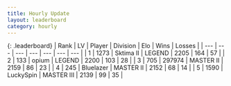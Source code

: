```yaml
---
title: Hourly Update
layout: leaderboard
category: hourly
---
```


{: .leaderboard}
| Rank | LV | Player | Division | Elo | Wins | Losses |
| --- | --- | --- | --- | --- | --- | --- |
| <span data-change="0">1</span> | 1273 | <span title="ID: 402846">Sktima II</span> | LEGEND | <span data-change="0">2205</span> | <span data-change="0">164</span> | <span data-change="0">57</span> |
| <span data-change="0">2</span> | 133 | <span title="ID: 750033">opium</span> | LEGEND | <span data-change="0">2200</span> | <span data-change="0">103</span> | <span data-change="0">28</span> |
| <span data-change="0">3</span> | 705 | <span title="ID: 544038">297974</span> | MASTER II | <span data-change="0">2159</span> | <span data-change="0">86</span> | <span data-change="0">23</span> |
| <span data-change="0">4</span> | 245 | <span title="ID: 221994">Bluelazer</span> | MASTER II | <span data-change="0">2152</span> | <span data-change="0">68</span> | <span data-change="0">14</span> |
| <span data-change="0">5</span> | 1590 | <span title="ID: 498412">LuckySpin</span> | MASTER III | <span data-change="0">2139</span> | <span data-change="0">99</span> | <span data-change="0">35</span> |